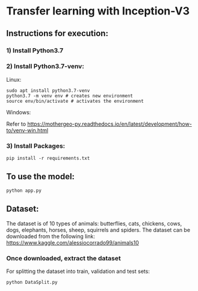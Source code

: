 
# Transfer learning with Inception-V3

## Instructions for execution:

### 1) Install Python3.7

### 2) Install Python3.7-venv:

Linux:
```
sudo apt install python3.7-venv
python3.7 -m venv env # creates new environment
source env/bin/activate # activates the environment
```

Windows:

Refer to https://mothergeo-py.readthedocs.io/en/latest/development/how-to/venv-win.html

### 3) Install Packages:

```
pip install -r requirements.txt
```

## To use the model:
```
python app.py
```
## Dataset:

The dataset is of 10 types of animals: butterflies, cats, chickens, cows, dogs, elephants, horses, sheep, squirrels and spiders. The dataset can be downloaded from the following link: https://www.kaggle.com/alessiocorrado99/animals10

### Once downloaded, extract the dataset

For splitting the dataset into train, validation and test sets:
```
python DataSplit.py
```
